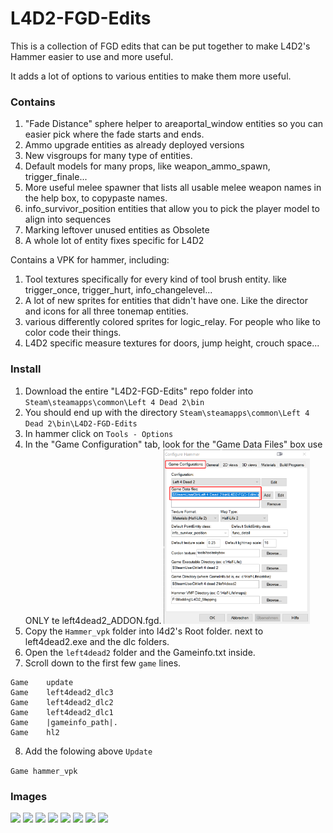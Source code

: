 # L4D2-FGD-Edits
This is a collection of FGD edits that can be put together to make L4D2's Hammer easier to use and more useful. 

It adds a lot of options to various entities to make them more useful.

### Contains
1. "Fade Distance" sphere helper to areaportal_window entities so you can easier pick where the fade starts and ends.
2. Ammo upgrade entities as already deployed versions
3. New visgroups for many type of entities.
4. Default models for many props, like weapon_ammo_spawn, trigger_finale...
5. More useful melee spawner that lists all usable melee weapon names in the help box, to copypaste names.
6. info_survivor_position entities that allow you to pick the player model to align into sequences
8. Marking leftover unused entities as Obsolete
7. A whole lot of entity fixes specific for L4D2

Contains a VPK for hammer, including:
1. Tool textures specifically for every kind of tool brush entity. like trigger_once, trigger_hurt, info_changelevel...
2. A lot of new sprites for entities that didn't have one. Like the director and icons for all three tonemap entities.
3. various differently colored sprites for logic_relay. For people who like to color code their things.
4. L4D2 specific measure textures for doors, jump height, crouch space...

### Install
1. Download the entire "L4D2-FGD-Edits" repo folder into ```Steam\steamapps\common\Left 4 Dead 2\bin```
2. You should end up with the directory ```Steam\steamapps\common\Left 4 Dead 2\bin\L4D2-FGD-Edits```
3. In hammer click on ``Tools - Options``
4. In the "Game Configuration" tab, look for the "Game Data Files" box use ONLY te left4dead2_ADDON.fgd. <img src="pictures/hammer_config.png" width=234/>
5. Copy the ``Hammer_vpk`` folder into l4d2's Root folder. next to  left4dead2.exe and the dlc folders.
6. Open the ``left4dead2`` folder and the Gameinfo.txt inside.
7. Scroll down to the first few ``game`` lines.
```
Game	update
Game	left4dead2_dlc3
Game	left4dead2_dlc2
Game	left4dead2_dlc1
Game	|gameinfo_path|.
Game	hl2
```

8. Add the folowing above ``Update``

```Game hammer_vpk```

### Images
<img src="pictures/areaportalwindow.gif"/>
<img src="pictures/already_deployed_upgrades.png"/>
<img src="pictures/visgroups.png"/>
<img src="pictures/melee_spawn.png"/>
<img src="pictures/info_survivor_position.png"/>
<img src="pictures/Obsoleter.png"/>
<img src="pictures/tooltextures.png"/>
<img src="pictures/relays.png"/>
















